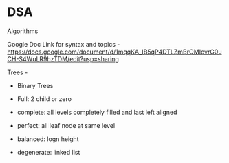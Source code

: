# DSA
Algorithms

Google Doc Link for syntax and topics - 
https://docs.google.com/document/d/1mqqKA_IB5qP4DTLZmBrOMIovrG0uCH-S4WuLR9hzTDM/edit?usp=sharing

Trees - 

- Binary Trees 

- Full: 2 child or zero 
- complete: all levels completely filled and last left aligned 
- perfect: all leaf node at same level
- balanced: logn height
- degenerate: linked list 